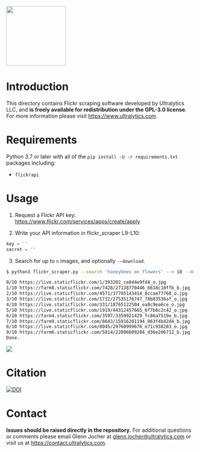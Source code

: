  <img src="https://storage.googleapis.com/ultralytics/logo/logoname1000.png" width="160">

# Introduction

This directory contains Flickr scraping software developed by Ultralytics LLC, and **is freely available for redistribution under the GPL-3.0 license**. For more information please visit https://www.ultralytics.com.

# Requirements

Python 3.7 or later with all of the `pip install -U -r requirements.txt` packages including:
- `flickrapi`

# Usage

1. Request a Flickr API key: https://www.flickr.com/services/apps/create/apply

2. Write your API information in flickr_scraper L9-L10:
```python
key = ''
secret = ''
```

3. Search for up to `n` images, and optionally `--download`. 
```bash
$ python3 flickr_scraper.py --search 'honeybees on flowers' --n 10 --download

0/10 https://live.staticflickr.com/1/393202_ce844e9fd4_o.jpg
1/10 https://farm8.staticflickr.com/7428/27138770446_6618c10ffb_b.jpg
2/10 https://live.staticflickr.com/4571/37795143414_8ccae77768_o.jpg
3/10 https://live.staticflickr.com/1732/27535176747_78b83536af_o.jpg
4/10 https://live.staticflickr.com/331/18765122504_ea8c9ea6ce_o.jpg
5/10 https://live.staticflickr.com/1919/44312457665_6f7b6c2c42_o.jpg
6/10 https://farm4.staticflickr.com/3597/3359921429_fc86a7519e_b.jpg
7/10 https://farm9.staticflickr.com/8643/15916201194_063f4b42d4_b.jpg
8/10 https://live.staticflickr.com/8045/29760999676_e71c938283_o.jpg
9/10 https://farm6.staticflickr.com/5814/22006609284_d36e206712_b.jpg
Done.
```
 <img src="https://user-images.githubusercontent.com/26833433/75074332-4792c600-54b0-11ea-8c98-22acf58ba8e7.jpg" width="">



# Citation

[![DOI](https://zenodo.org/badge/146165888.svg)](https://zenodo.org/badge/latestdoi/146165888)

# Contact

**Issues should be raised directly in the repository.** For additional questions or comments please email Glenn Jocher at glenn.jocher@ultralytics.com or visit us at https://contact.ultralytics.com.

